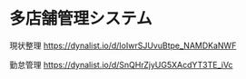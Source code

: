 # 多店舗管理システム

現状整理
https://dynalist.io/d/IoIwrSJUvuBtpe_NAMDKaNWF

勤怠管理
https://dynalist.io/d/SnQHrZjyUG5XAcdYT3TE_iVc
